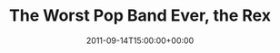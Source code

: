 ---
templateKey: event
guid: 089661f8-6eab-11ea-99c5-002590d1d1b0
date: 2011-09-14T15:00:00+00:00
eventTime: '6:30-8:30pm'
title: The Worst Pop Band Ever, the Rex
artist: The Worst Pop Band Ever
city: Toronto
venue: the Rex
group: The Worst Pop Band Ever
guests: Lina Allemano, Michael Herring
---